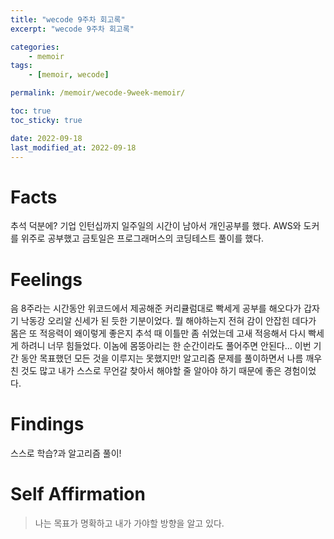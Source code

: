```yaml
---
title: "wecode 9주차 회고록"
excerpt: "wecode 9주차 회고록"

categories:
    - memoir
tags:
    - [memoir, wecode]

permalink: /memoir/wecode-9week-memoir/

toc: true
toc_sticky: true

date: 2022-09-18
last_modified_at: 2022-09-18
---
```


# Facts

추석 덕분에? 기업 인턴십까지 일주일의 시간이 남아서 개인공부를 했다. AWS와 도커를 위주로 공부했고 금토일은 프로그래머스의 코딩테스트 풀이를 했다.

# Feelings

음 8주라는 시간동안 위코드에서 제공해준 커리큘럼대로 빡세게 공부를 해오다가 갑자기 낙동강 오리알 신세가 된 듯한 기분이었다. 뭘 해야하는지 전혀 감이 안잡힌 데다가 몸은 또 적응력이 왜이렇게 좋은지 추석 때 이틀만 좀 쉬었는데 고새 적응해서 다시 빡세게 하려니 너무 힘들었다. 이놈에 몸뚱아리는 한 순간이라도 풀어주면 안된다... 이번 기간 동안 목표했던 모든 것을 이루지는 못했지만! 알고리즘 문제를 풀이하면서 나름 깨우친 것도 많고 내가 스스로 무언갈 찾아서 해야할 줄 알아야 하기 때문에 좋은 경험이었다.

# Findings

스스로 학습?과 알고리즘 풀이!

# Self Affirmation

> 나는 목표가 명확하고 내가 가야할 방향을 알고 있다.
